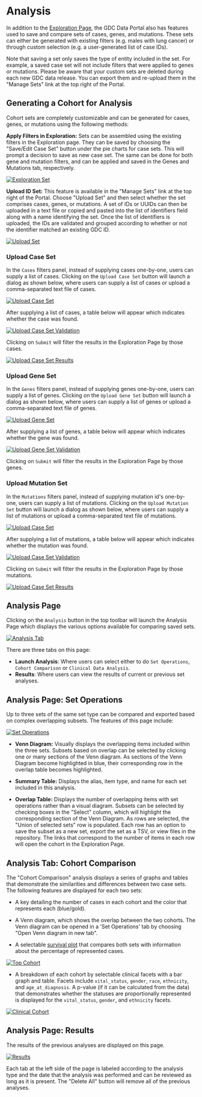 # Analysis

In addition to the [Exploration Page](Exploration.md), the GDC Data Portal also has features used to save and compare sets of cases, genes, and mutations. These sets can either be generated with existing filters (e.g. males with lung cancer) or through custom selection (e.g. a user-generated list of case IDs).

Note that saving a set only saves the type of entity included in the set. For example, a saved case set will not include filters that were applied to genes or mutations. Please be aware that your custom sets are deleted during each new GDC data release. You can export them and re-upload them in the "Manage Sets" link at the top right of the Portal.

## Generating a Cohort for Analysis

Cohort sets are completely customizable and can be generated for cases, genes, or mutations using the following methods:

__Apply Filters in Exploration:__ Sets can be assembled using the existing filters in the Exploration page.  They can be saved by choosing the "Save/Edit Case Set" button under the pie charts for case sets. This will prompt a decision to save as new case set. The same can be done for both gene and mutation filters, and can be applied and saved in the Genes and Mutations tab, respectively.

[![Exploration Set](images/GDC-ExplorationSet-Cohort_v2.png)](images/GDC-ExplorationSet-Cohort_v2.png "Click to see the full image.")

__Upload ID Set:__ This feature is available in the "Manage Sets" link at the top right of the Portal. Choose "Upload Set" and then select whether the set comprises cases, genes, or mutations. A set of IDs or UUIDs can then be uploaded in a text file or copied and pasted into the list of identifiers field along with a name identifying the set. Once the list of identifiers is uploaded, the IDs are validated and grouped according to whether or not the identifier matched an existing GDC ID.

[![Upload Set](images/GDC-UploadSet-Cohort_v2.png)](images/GDC-UploadSet-Cohort_v2.png "Click to see the full image.")

### Upload Case Set

In the `Cases` filters panel, instead of supplying cases one-by-one, users can supply a list of cases.  Clicking on the `Upload Case Set` button will launch a dialog as shown below, where users can supply a list of cases or upload a comma-separated text file of cases.

[![Upload Case Set](images/gdc-exploration-case-set.png)](images/gdc-exploration-case-set.png "Click to see the full image.")

After supplying a list of cases, a table below will appear which indicates whether the case was found.

[![Upload Case Set Validation](images/gdc-exploration-case-set-validation.png)](images/gdc-exploration-case-set-validation.png "Click to see the full image.")

Clicking on `Submit` will filter the results in the Exploration Page by those cases.

[![Upload Case Set Results](images/case-set-filter_v3.png)](images/case-set-filter_v2.png "Click to see the full image.")

### Upload Gene Set

In the `Genes` filters panel, instead of supplying genes one-by-one, users can supply a list of genes.  Clicking on the `Upload Gene Set` button will launch a dialog as shown below, where users can supply a list of genes or upload a comma-separated text file of genes.

[![Upload Gene Set](images/Exploration-Upload-Gene-Set.png)](images/Exploration-Upload-Gene-Set.png "Click to see the full image.")

After supplying a list of genes, a table below will appear which indicates whether the gene was found.

[![Upload Gene Set Validation](images/Exploration-Upload-Gene-Set-Validation.png)](images/Exploration-Upload-Gene-Set-Validation.png "Click to see the full image.")

Clicking on `Submit` will filter the results in the Exploration Page by those genes.

### Upload Mutation Set

In the `Mutations` filters panel, instead of supplying mutation id's one-by-one, users can supply a list of mutations.  Clicking on the `Upload Mutation Set` button will launch a dialog as shown below, where users can supply a list of mutations or upload a comma-separated text file of mutations.

[![Upload Case Set](images/gdc-exploration-mutation-set.png)](images/gdc-exploration-mutation-set.png "Click to see the full image.")

After supplying a list of mutations, a table below will appear which indicates whether the mutation was found.

[![Upload Case Set Validation](images/gdc-exploration-mutation-set-validation.png)](images/gdc-exploration-mutation-set-validation.png "Click to see the full image.")

Clicking on `Submit` will filter the results in the Exploration Page by those mutations.

[![Upload Case Set Results](images/mutation-set-filter_v2.png)](images/mutation-set-filter_v2.png "Click to see the full image.")

## Analysis Page
Clicking on the `Analysis` button in the top toolbar will launch the Analysis Page which displays the various options available for comparing saved sets.

[![Analysis Tab](images/GDC-Analysis-Tab_v2.png)](images/GDC-Analysis-Tab_v2.png "Click to see the full image.")

There are three tabs on this page:

* __Launch Analysis__: Where users can select either to do `Set Operations`, `Cohort Comparison` or `Clinical Data Analysis`.
* __Results__: Where users can view the results of current or previous set analyses.

## Analysis Page: Set Operations

Up to three sets of the same set type can be compared and exported based on complex overlapping subsets. The features of this page include:

[![Set Operations](images/GDC-SetOpsFull-Cohort.png)](images/GDC-SetOpsFull-Cohort.png "Click to see the full image.")

* __Venn Diagram:__ Visually displays the overlapping items included within the three sets. Subsets based on overlap can be selected by clicking one or many sections of the Venn diagram. As sections of the Venn Diagram become highlighted in blue, their corresponding row in the overlap table becomes highlighted.  

* __Summary Table:__ Displays the alias, item type, and name for each set included in this analysis.

* __Overlap Table:__ Displays the number of overlapping items with set operations rather than a visual diagram. Subsets can be selected by checking boxes in the "Select" column, which will highlight the corresponding section of the Venn Diagram. As rows are selected, the "Union of selected sets" row is populated. Each row has an option to save the subset as a new set,  export the set as a TSV, or view files in the repository. The links that correspond to the number of items in each row will open the cohort in the Exploration Page.  

## Analysis Tab: Cohort Comparison

The "Cohort Comparison" analysis displays a series of graphs and tables that demonstrate the similarities and differences between two case sets. The following features are displayed for each two sets:

* A key detailing the number of cases in each cohort and the color that represents each (blue/gold).

* A Venn diagram, which shows the overlap between the two cohorts.  The Venn diagram can be opened in a 'Set Operations' tab by choosing "Open Venn diagram in new tab".

* A selectable [survival plot](Exploration.md#survival-analysis) that compares both sets with information about the percentage of represented cases.

[![Top Cohort](images/GDC-Cohort-Comparison-Top_v2.png)](images/GDC-Cohort-Comparison-Top_v2.png "Click to see the full image.")

* A breakdown of each cohort by selectable clinical facets with a bar graph and table. Facets include `vital_status`, `gender`, `race`, `ethnicity`, and `age_at_diagnosis`.  A p-value (if it can be calculated from the data) that demonstrates whether the statuses are proportionally represented is displayed for the `vital_status`, `gender`, and `ethnicity` facets.  

[![Clinical Cohort](images/GDC-Clinical-Cohort_v2.png)](images/GDC-Clinical-Cohort_v2.png "Click to see the full image.")

## Analysis Page: Results

The results of the previous analyses are displayed on this page.

[![Results](images/gdc-analysis-resultstab_v2.png)](images/gdc-analysis-resultstab_v2.png "Click to see the full image.")

Each tab at the left side of the page is labeled according to the analysis type and the date that the analysis was performed and can be reviewed as long as it is present. The "Delete All" button will remove all of the previous analyses.  
